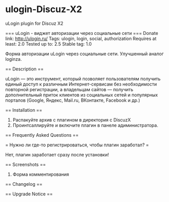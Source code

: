 ulogin-Discuz-X2
================
uLogin plugin for Discuz X2

=== uLogin - виджет авторизации через социальные сети ===
Donate link: http://ulogin.ru/
Tags: ulogin, login, social, authorization
Requires at least: 2.0
Tested up to: 2.5
Stable tag: 1.0

Форма авторизации uLogin через социальные сети. Улучшенный аналог loginza.

== Description ==

uLogin — это инструмент, который позволяет пользователям получить единый доступ к различным Интернет-сервисам без необходимости повторной регистрации,
а владельцам сайтов — получить дополнительный приток клиентов из социальных сетей и популярных порталов (Google, Яндекс, Mail.ru, ВКонтакте, Facebook и др.)

== Installation ==

1. Распакуйте архив с плагином в директория с DiscuzX
2. Проинтсаллируйте и включите плагин в панеле адиминистратора.

== Frequently Asked Questions ==

= Нужно ли где-то регистрироваться, чтобы плагин заработал? =

Нет, плагин заработает сразу после установки!

== Screenshots ==

1. Форма комментирования

== Changelog ==

== Upgrade Notice ==